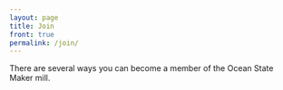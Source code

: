 ```yaml
---
layout: page
title: Join
front: true
permalink: /join/
---
```


There are several ways you can become a member of the Ocean State Maker mill. 


